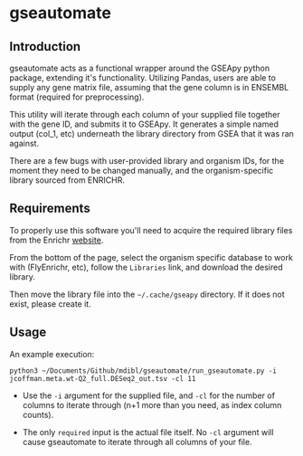 # gseautomate


## Introduction

gseautomate acts as a functional wrapper around the GSEApy python package, extending it's functionality. Utilizing Pandas, users are able to supply any gene matrix file, assuming that the gene column is in ENSEMBL format (required for preprocessing).

This utility will iterate through each column of your supplied file together with the gene ID, and submits it to GSEApy. It generates a simple named output (col_1, etc) underneath the library directory from GSEA that it was ran against.

There are a few bugs with user-provided library and organism IDs, for the moment they need to be changed manually, and the organism-specific library sourced from ENRICHR.

## Requirements

To properly use this software you'll need to acquire the required library files from the Enrichr [website](https://maayanlab.cloud/Enrichr/).

From the bottom of the page, select the organism specific database to work with (FlyEnrichr, etc), follow the `Libraries` link, and download the desired library.

Then move the library file into the `~/.cache/gseapy` directory. If it does not exist, please create it.

## Usage

An example execution:

```python3 ~/Documents/Github/mdibl/gseautomate/run_gseautomate.py -i jcoffman.meta.wt-Q2_full.DESeq2_out.tsv -cl 11```

* Use the `-i` argument for the supplied file, and `-cl` for the number of columns to iterate through (n+1 more than you need, as index column counts).

* The only `required` input is the actual file itself. No `-cl` argument will cause gseautomate to iterate through all columns of your file.
